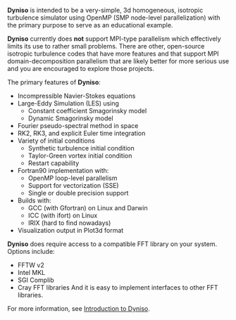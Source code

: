 **Dyniso** is intended to be a very-simple, 3d homogeneous, isotropic turbulence simulator using OpenMP (SMP node-level parallelization) with the primary purpose to serve as an educational example.

**Dyniso** currently does **not** support MPI-type parallelism which effectively limits its use to rather small problems.  There are other, open-source isotropic turbulence codes that have more features and that support MPI domain-decomposition parallelism that are likely better for more serious use and you are encouraged to explore those projects.

The primary features of **Dyniso**:
  * Incompressible Navier-Stokes equations
  * Large-Eddy Simulation (LES) using
    * Constant coefficient Smagorinsky model
    * Dynamic Smagorinsky model
  * Fourier pseudo-spectral method in space
  * RK2, RK3, and explicit Euler time integration
  * Variety of initial conditions
    * Synthetic turbulence initial condition
    * Taylor-Green vortex initial condition
    * Restart capability
  * Fortran90 implementation with:
    * OpenMP loop-level parallelism
    * Support for vectorization (SSE)
    * Single or double precision support
  * Builds with:
    * GCC (with Gfortran) on Linux and Darwin
    * ICC (with ifort) on Linux
    * IRIX (hard to find nowadays)
  * Visualization output in Plot3d format

**Dyniso** does require access to a compatible FFT library on your system.  Options include:
  * FFTW v2
  * Intel MKL
  * SGI Complib
  * Cray FFT libraries
And it is easy to implement interfaces to other FFT libraries.

For more information, see [Introduction to Dyniso](https://code.google.com/p/dyniso/wiki/Dyniso#Introduction).